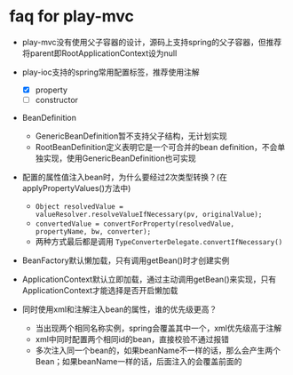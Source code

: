 # faq for play-mvc



- play-mvc没有使用父子容器的设计，源码上支持spring的父子容器，但推荐将parent即RootApplicationContext设为null

- play-ioc支持的spring常用配置标签，推荐使用注解
    - [x] property   
    - [ ] constructor
   
- BeanDefinition
    - GenericBeanDefinition暂不支持父子结构，无计划实现
    - RootBeanDefinition定义表明它是一个可合并的bean definition，不会单独实现，使用GenericBeanDefinition也可实现  

- 配置的属性值注入bean时，为什么要经过2次类型转换？(在applyPropertyValues()方法中)  
    - `Object resolvedValue = valueResolver.resolveValueIfNecessary(pv, originalValue);`
    - `convertedValue = convertForProperty(resolvedValue, propertyName, bw, converter);`
    - 两种方式最后都是调用 `TypeConverterDelegate.convertIfNecessary()`  
    
- BeanFactory默认懒加载，只有调用getBean()时才创建实例 

- ApplicationContext默认立即加载，通过主动调用getBean()来实现，只有ApplicationContext才能选择是否开启懒加载

- 同时使用xml和注解注入bean的属性，谁的优先级更高？  
    - 当出现两个相同名称实例，spring会覆盖其中一个，xml优先级高于注解  
    - xml中同时配置两个相同id的bean，直接校验不通过报错
    - 多次注入同一个bean的，如果beanName不一样的话，那么会产生两个Bean；如果beanName一样的话，后面注入的会覆盖前面的





